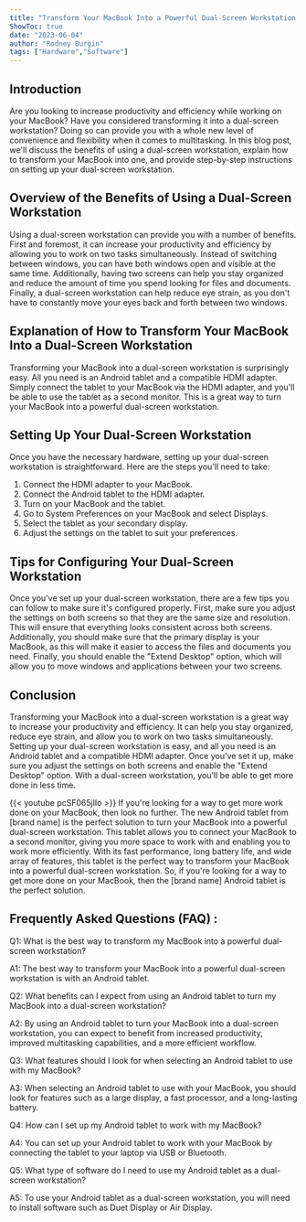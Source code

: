 ```yaml
---
title: "Transform Your MacBook Into a Powerful Dual-Screen Workstation with This Android Tablet!"
ShowToc: true 
date: "2023-06-04"
author: "Rodney Burgin" 
tags: ["Hardware","Software"]
---
```

## Introduction

Are you looking to increase productivity and efficiency while working on your MacBook? Have you considered transforming it into a dual-screen workstation? Doing so can provide you with a whole new level of convenience and flexibility when it comes to multitasking. In this blog post, we'll discuss the benefits of using a dual-screen workstation, explain how to transform your MacBook into one, and provide step-by-step instructions on setting up your dual-screen workstation.

## Overview of the Benefits of Using a Dual-Screen Workstation

Using a dual-screen workstation can provide you with a number of benefits. First and foremost, it can increase your productivity and efficiency by allowing you to work on two tasks simultaneously. Instead of switching between windows, you can have both windows open and visible at the same time. Additionally, having two screens can help you stay organized and reduce the amount of time you spend looking for files and documents. Finally, a dual-screen workstation can help reduce eye strain, as you don't have to constantly move your eyes back and forth between two windows. 

## Explanation of How to Transform Your MacBook Into a Dual-Screen Workstation

Transforming your MacBook into a dual-screen workstation is surprisingly easy. All you need is an Android tablet and a compatible HDMI adapter. Simply connect the tablet to your MacBook via the HDMI adapter, and you'll be able to use the tablet as a second monitor. This is a great way to turn your MacBook into a powerful dual-screen workstation.

## Setting Up Your Dual-Screen Workstation

Once you have the necessary hardware, setting up your dual-screen workstation is straightforward. Here are the steps you'll need to take:

1. Connect the HDMI adapter to your MacBook.
2. Connect the Android tablet to the HDMI adapter.
3. Turn on your MacBook and the tablet.
4. Go to System Preferences on your MacBook and select Displays.
5. Select the tablet as your secondary display.
6. Adjust the settings on the tablet to suit your preferences.

## Tips for Configuring Your Dual-Screen Workstation

Once you've set up your dual-screen workstation, there are a few tips you can follow to make sure it's configured properly. First, make sure you adjust the settings on both screens so that they are the same size and resolution. This will ensure that everything looks consistent across both screens. Additionally, you should make sure that the primary display is your MacBook, as this will make it easier to access the files and documents you need. Finally, you should enable the "Extend Desktop" option, which will allow you to move windows and applications between your two screens. 

## Conclusion

Transforming your MacBook into a dual-screen workstation is a great way to increase your productivity and efficiency. It can help you stay organized, reduce eye strain, and allow you to work on two tasks simultaneously. Setting up your dual-screen workstation is easy, and all you need is an Android tablet and a compatible HDMI adapter. Once you've set it up, make sure you adjust the settings on both screens and enable the "Extend Desktop" option. With a dual-screen workstation, you'll be able to get more done in less time.

{{< youtube pcSF065jlIo >}} 
If you're looking for a way to get more work done on your MacBook, then look no further. The new Android tablet from [brand name] is the perfect solution to turn your MacBook into a powerful dual-screen workstation. This tablet allows you to connect your MacBook to a second monitor, giving you more space to work with and enabling you to work more efficiently. With its fast performance, long battery life, and wide array of features, this tablet is the perfect way to transform your MacBook into a powerful dual-screen workstation. So, if you're looking for a way to get more done on your MacBook, then the [brand name] Android tablet is the perfect solution.

## Frequently Asked Questions (FAQ) :
Q1: What is the best way to transform my MacBook into a powerful dual-screen workstation?

A1: The best way to transform your MacBook into a powerful dual-screen workstation is with an Android tablet.

Q2: What benefits can I expect from using an Android tablet to turn my MacBook into a dual-screen workstation?

A2: By using an Android tablet to turn your MacBook into a dual-screen workstation, you can expect to benefit from increased productivity, improved multitasking capabilities, and a more efficient workflow.

Q3: What features should I look for when selecting an Android tablet to use with my MacBook?

A3: When selecting an Android tablet to use with your MacBook, you should look for features such as a large display, a fast processor, and a long-lasting battery.

Q4: How can I set up my Android tablet to work with my MacBook?

A4: You can set up your Android tablet to work with your MacBook by connecting the tablet to your laptop via USB or Bluetooth.

Q5: What type of software do I need to use my Android tablet as a dual-screen workstation?

A5: To use your Android tablet as a dual-screen workstation, you will need to install software such as Duet Display or Air Display.


